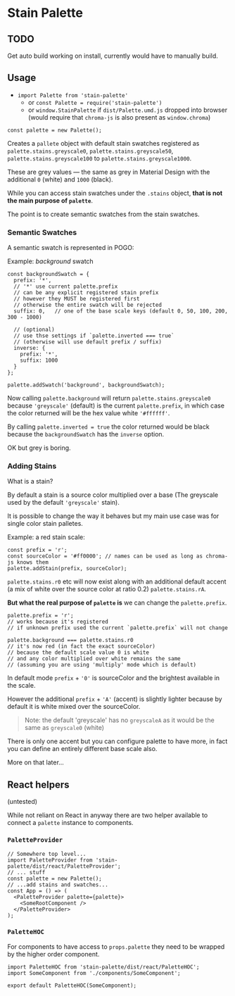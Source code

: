 # Stain Palette

## TODO

Get auto build working on install, currently would have to manually build.

## Usage

* `import Palette from 'stain-palette'`
  * or `const Palette = require('stain-palette')`
  * or `window.StainPalette` if `dist/Palette.umd.js` dropped into browser (would require that `chroma-js` is also present as `window.chroma`)

```
const palette = new Palette();
```

Creates a `pallete` object with default stain swatches registered as `palette.stains.greyscale0`, `palette.stains.greyscale50`, `palette.stains.greyscale100` to `palette.stains.greyscale1000`.

These are grey values — the same as grey in Material Design with the additional `0` (white) and `1000` (black).

While you can access stain swatches under the `.stains` object, **that is not the main purpose of `palette`**.

The point is to create semantic swatches from the stain swatches.

### Semantic Swatches

A semantic swatch is represented in POGO:

Example: _background_ swatch
```
const backgroundSwatch = {
  prefix: '*',
  // '*' use current palette.prefix
  // can be any explicit registered stain prefix
  // however they MUST be registered first
  // otherwise the entire swatch will be rejected
  suffix: 0,   // one of the base scale keys (default 0, 50, 100, 200, 300 - 1000)

  // (optional)
  // use thse settings if `palette.inverted === true`
  // (otherwise will use default prefix / suffix)
  inverse: {
    prefix: '*',
    suffix: 1000
  }
};

palette.addSwatch('background', backgroundSwatch);
```

Now calling `palette.background` will return `palette.stains.greyscale0`
because `'greyscale'` (default) is the current `palette.prefix`, in which case
the color returned will be the hex value white `'#ffffff'`.

By calling `palette.inverted = true` the color returned would be black because
the `backgroundSwatch` has the `inverse` option.

OK but grey is boring.

### Adding Stains

What is a stain?

By default a stain is a source color multiplied over a base (The greyscale used
by the default `'greyscale'` stain).

It is possible to change the way it behaves but my main use case was for single
color stain palletes.

Example: a red stain scale:

```
const prefix = 'r';
const sourceColor = '#ff0000'; // names can be used as long as chroma-js knows them
palette.addStain(prefix, sourceColor);
```

`palette.stains.r0` etc will now exist along with an additional default accent (a mix of white over the source color at ratio 0.2) `palette.stains.rA`.

**But what the real purpose of `palette` is** we can change the `palette.prefix`.

```
palette.prefix = 'r';
// works because it's registered
// if unknown prefix used the current `palette.prefix` will not change

palette.background === palette.stains.r0
// it's now red (in fact the exact sourceColor)
// because the default scale value 0 is white
// and any color multiplied over white remains the same
// (assuming you are using 'multiply' mode which is default)
```

In default mode `prefix` + `'0'` is sourceColor and the brightest available in the scale.

However the additional `prefix` + `'A'` (accent) is slightly lighter because by default
it is white mixed over the sourceColor.

> Note: the default 'greyscale' has no `greyscaleA` as it would be the same as `greyscale0` (white)

There is only one accent but you can configure palette to have more, in fact you can
define an entirely different base scale also.

More on that later...

## React helpers

(untested)

While not reliant on React in anyway there are two helper available to connect a
`palette` instance to components.

### `PaletteProvider`

```
// Somewhere top level...
import PaletteProvider from 'stain-palette/dist/react/PaletteProvider';
// ... stuff
const palette = new Palette();
// ...add stains and swatches...
const App = () => (
  <PaletteProvider palette={palette}>
    <SomeRootComponent />
  </PaletteProvider>
);
```

### `PaletteHOC`

For components to have access to `props.palette` they need to be wrapped
by the higher order component.

```
import PaletteHOC from 'stain-palette/dist/react/PaletteHOC';
import SomeComponent from './components/SomeComponent';

export default PaletteHOC(SomeComponent);
```
